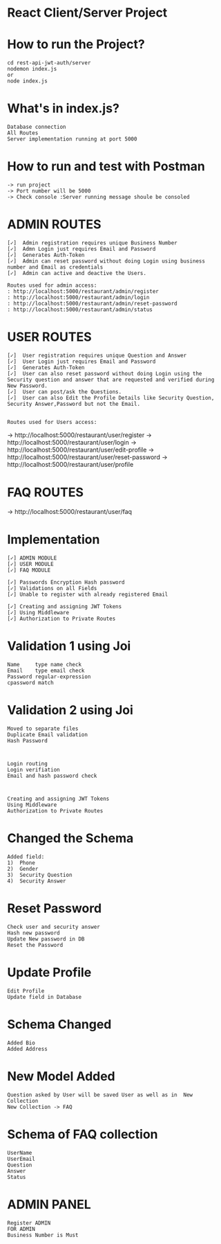 # React Client/Server Project

#   How to run the Project?
    cd rest-api-jwt-auth/server
    nodemon index.js
    or
    node index.js

#   What's in index.js?    
    Database connection
    All Routes
    Server implementation running at port 5000

#   How to run and test with Postman 
    -> run project     
    -> Port number will be 5000
    -> Check console :Server running message shoule be consoled 
  
#  ADMIN ROUTES    

    [✓]  Admin registration requires unique Business Number
    [✓]  Admn Login just requires Email and Password
    [✓]  Generates Auth-Token
    [✓]  Admin can reset password without doing Login using business number and Email as credentials 
    [✓]  Admin can active and deactive the Users.

    Routes used for admin access:
    : http://localhost:5000/restaurant/admin/register
    : http://localhost:5000/restaurant/admin/login
    : http://localhost:5000/restaurant/admin/reset-password
    : http://localhost:5000/restaurant/admin/status


#   USER ROUTES
    [✓]  User registration requires unique Question and Answer
    [✓]  User Login just requires Email and Password
    [✓]  Generates Auth-Token
    [✓]  User can also reset password without doing Login using the Security question and answer that are requested and verified during New Password.
    [✓]  User can post/ask the Questions.
    [✓]  User can also Edit the Profile Details like Security Question, Security Answer,Password but not the Email.
    

    Routes used for Users access:
   -> http://localhost:5000/restaurant/user/register
   -> http://localhost:5000/restaurant/user/login
   -> http://localhost:5000/restaurant/user/edit-profile
   -> http://localhost:5000/restaurant/user/reset-password
   -> http://localhost:5000/restaurant/user/profile

#   FAQ ROUTES
   -> http://localhost:5000/restaurant/user/faq 


# Implementation 

    [✓] ADMIN MODULE
    [✓] USER MODULE
    [✓] FAQ MODULE
    
    [✓] Passwords Encryption Hash password
    [✓] Validations on all Fields 
    [✓] Unable to register with already registered Email
    
    [✓] Creating and assigning JWT Tokens 
    [✓] Using Middleware
    [✓] Authorization to Private Routes



#   Validation 1 using Joi
    Name     type name check
    Email    type email check
    Password regular-expression
    cpassword match
#   Validation 2 using Joi
    Moved to separate files
    Duplicate Email validation 
    Hash Password 
#   
    Login routing
    Login verifiation 
    Email and hash password check
    
#
    Creating and assigning JWT Tokens 
    Using Middleware
    Authorization to Private Routes

#   Changed the Schema
    Added field:
    1)  Phone
    2)  Gender
    3)  Security Question
    4)  Security Answer

#   Reset Password 
    Check user and security answer
    Hash new password
    Update New password in DB
    Reset the Password
    
#    Update Profile

    Edit Profile
    Update field in Database

#   Schema Changed
    Added Bio
    Added Address
     
#   New Model Added
    Question asked by User will be saved User as well as in  New Collection   
    New Collection -> FAQ 

#   Schema of FAQ collection
    UserName
    UserEmail
    Question
    Answer
    Status    

#   ADMIN PANEL
    Register ADMIN 
    FOR ADMIN 
    Business Number is Must
    
